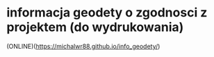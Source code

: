 # informacja geodety o zgodnosci  z projektem (do wydrukowania)
(ONLINE)(https://michalwr88.github.io/info_geodety/)
